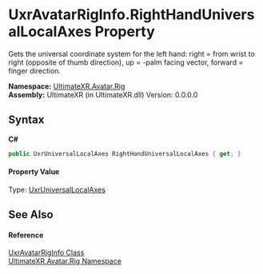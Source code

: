 # UxrAvatarRigInfo.RightHandUniversalLocalAxes Property 
 

Gets the universal coordinate system for the left hand: right = from wrist to right (opposite of thumb direction), up = -palm facing vector, forward = finger direction.

**Namespace:**&nbsp;<a href="N_UltimateXR_Avatar_Rig">UltimateXR.Avatar.Rig</a><br />**Assembly:**&nbsp;UltimateXR (in UltimateXR.dll) Version: 0.0.0.0

## Syntax

**C#**<br />
``` C#
public UxrUniversalLocalAxes RightHandUniversalLocalAxes { get; }
```


#### Property Value
Type: <a href="T_UltimateXR_Core_Math_UxrUniversalLocalAxes">UxrUniversalLocalAxes</a>

## See Also


#### Reference
<a href="T_UltimateXR_Avatar_Rig_UxrAvatarRigInfo">UxrAvatarRigInfo Class</a><br /><a href="N_UltimateXR_Avatar_Rig">UltimateXR.Avatar.Rig Namespace</a><br />